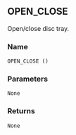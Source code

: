 ## OPEN\_CLOSE

Open/close disc tray.


### Name

`OPEN_CLOSE ()`


### Parameters

`None`


### Returns

`None`
